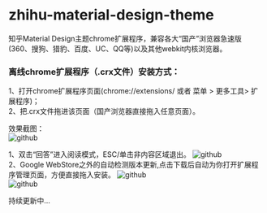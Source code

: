 # zhihu-material-design-theme
知乎Material Design主题chrome扩展程序，兼容各大“国产”浏览器急速版(360、搜狗、猎豹、百度、UC、QQ等)以及其他webkit内核浏览器。

### 离线chrome扩展程序（.crx文件）安装方式：<br />
1、打开chrome扩展程序页面(chrome://extensions/ 或者 菜单 > 更多工具> 扩展程序)；<br />
2、把.crx文件拖进该页面（国产浏览器直接拖入任意页面）。<br />

效果截图： <br />
![github](https://raw.githubusercontent.com/unclehking/imgLab/master/img/zh001.png "github")  <br />

1、双击“回答”进入阅读模式，ESC/单击非内容区域退出。
![github](https://raw.githubusercontent.com/unclehking/imgLab/master/img/zh002.png "github")  <br />
2、Google WebStore之外的自动检测版本更新,点击下载后自动为你打开扩展程序管理页面，方便直接拖入安装。
![github](https://raw.githubusercontent.com/unclehking/imgLab/master/img/zh003.png "github")  <br />
![github](https://raw.githubusercontent.com/unclehking/imgLab/master/img/zh004.png "github")  <br />

持续更新中...
